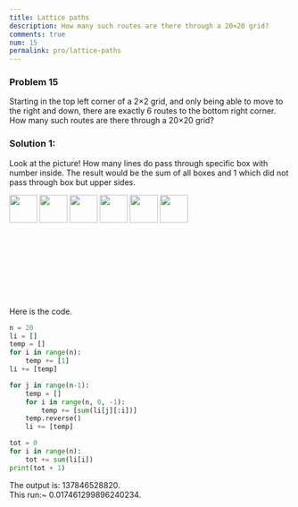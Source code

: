 ```yaml
---
title: Lattice paths
description: How many such routes are there through a 20×20 grid?
comments: true
num: 15
permalink: pro/lattice-paths
---
```


<div class="problem" >
<h3>Problem 15</h3>
<p>Starting in the top left corner of a 2×2 grid, and only being able to move to the right and down, there are exactly 6 routes to the bottom right corner.
<br><img src="https://projecteuler.net/project/images/p015.png" class="dark_img" alt="">
<br>How many such routes are there through a 20×20 grid?</p>
</div>   

### Solution 1: 

Look at the picture! How many lines do pass through specific box with number inside.
The result would be the sum of all boxes and 1 which did not pass through box but upper sides.  
<div style='height:200px'><img src='https://rawcdn.githack.com/mhmmdk/gallery/master/bx1.svg' width='50px'>   
<img src='https://rawcdn.githack.com/mhmmdk/gallery/master/bx2.svg' width='50px'>   
<img src='https://rawcdn.githack.com/mhmmdk/gallery/master/bx3.svg' width='50px'>   
<img src='https://rawcdn.githack.com/mhmmdk/gallery/master/bx4.svg' width='50px'>   
<img src='https://rawcdn.githack.com/mhmmdk/gallery/master/bx5.svg' width='50px'>   
<img src='https://rawcdn.githack.com/mhmmdk/gallery/master/bx6.svg' width='50px'>   
</div>Here is the code.  

```python   
n = 20
li = []
temp = []
for i in range(n):
    temp += [1]
li += [temp]

for j in range(n-1):
    temp = []
    for i in range(n, 0, -1):
        temp += [sum(li[j][:i])]
    temp.reverse()
    li += [temp]

tot = 0
for i in range(n):
    tot += sum(li[i])
print(tot + 1)   
```   
The output is: 137846528820.   
This run:~ 0.017461299896240234.

